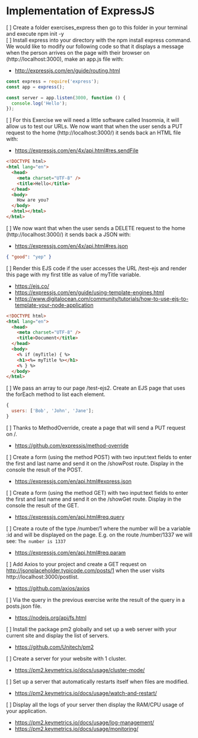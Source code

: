 # Implementation of ExpressJS

[ ] Create a folder exercises_express then go to this folder in your terminal and execute npm init -y
<br>
[ ] Install express into your directory with the npm install express command. We would like to modify our following code so that it displays a message when the person arrives on the page with their browser on (http://localhost:3000), make an app.js file with:

- http://expressjs.com/en/guide/routing.html

```js
const express = require('express');
const app = express();

const server = app.listen(3000, function () {
  console.log('Hello');
});
```

[ ] For this Exercise we will need a little software called Insomnia, it will allow us to test our URLs.
We now want that when the user sends a PUT request to the home (http://localhost:3000/) it sends back an HTML file with:

- https://expressjs.com/en/4x/api.html#res.sendFile

```html
<!DOCTYPE html>
<html lang="en">
  <head>
    <meta charset="UTF-8" />
    <title>Hello</title>
  </head>
  <body>
    How are you?
  </body>
  <html></html>
</html>
```

[ ] We now want that when the user sends a DELETE request to the home (http://localhost:3000/) it sends back a JSON with:

- https://expressjs.com/en/4x/api.html#res.json

```json
{ "good": "yep" }
```

[ ] Render this EJS code if the user accesses the URL /test-ejs and render this page with my first title as value of myTitle variable.

- https://ejs.co/
- https://expressjs.com/en/guide/using-template-engines.html
- https://www.digitalocean.com/community/tutorials/how-to-use-ejs-to-template-your-node-application

```html
<!DOCTYPE html>
<html lang="en">
  <head>
    <meta charset="UTF-8" />
    <title>Document</title>
  </head>
  <body>
    <% if (myTitle) { %>
    <h1><%= myTitle %></h1>
    <% } %>
  </body>
</html>
```

[ ] We pass an array to our page /test-ejs2. Create an EJS page that uses the forEach method to list each element.

```js
{
  users: ['Bob', 'John', 'Jane'];
}
```

[ ] Thanks to MethodOverride, create a page that will send a PUT request on /.

- https://github.com/expressjs/method-override

[ ] Create a form (using the method POST) with two input:text fields to enter the first and last name and send it on the /showPost route.
Display in the console the result of the POST.

- https://expressjs.com/en/api.html#express.json

[ ] Create a form (using the method GET) with two input:text fields to enter the first and last name and send it on the /showGet route. Display in the console the result of the GET.

- https://expressjs.com/en/api.html#req.query

[ ] Create a route of the type /number/1 where the number will be a variable :id and will be displayed on the page. E.g. on the route /number/1337 we will see: `The number is 1337`

- https://expressjs.com/en/api.html#req.param

[ ] Add Axios to your project and create a GET request on http://jsonplaceholder.typicode.com/posts/1 when the user visits http://localhost:3000/postlist.

- https://github.com/axios/axios

[ ] Via the query in the previous exercise write the result of the query in a posts.json file.

- https://nodejs.org/api/fs.html

[ ] Install the package pm2 globally and set up a web server with your current site and display the list of servers.

- https://github.com/Unitech/pm2

[ ] Create a server for your website with 1 cluster.

- https://pm2.keymetrics.io/docs/usage/cluster-mode/

[ ] Set up a server that automatically restarts itself when files are modified.

- https://pm2.keymetrics.io/docs/usage/watch-and-restart/

[ ] Display all the logs of your server then display the RAM/CPU usage of your application.

- https://pm2.keymetrics.io/docs/usage/log-management/
- https://pm2.keymetrics.io/docs/usage/monitoring/
